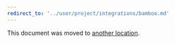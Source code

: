```yaml
---
redirect_to: '../user/project/integrations/bamboo.md'
---
```


This document was moved to [another location](../user/project/integrations/bamboo.md).
